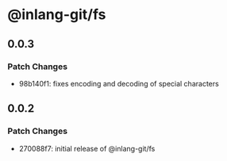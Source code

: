 # @inlang-git/fs

## 0.0.3

### Patch Changes

- 98b140f1: fixes encoding and decoding of special characters

## 0.0.2

### Patch Changes

- 270088f7: initial release of @inlang-git/fs
